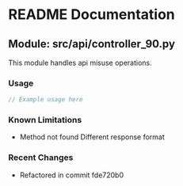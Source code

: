 # README Documentation

## Module: src/api/controller_90.py

This module handles api misuse operations.

### Usage

```javascript
// Example usage here
```

### Known Limitations

- Method not found Different response format

### Recent Changes

- Refactored in commit fde720b0

